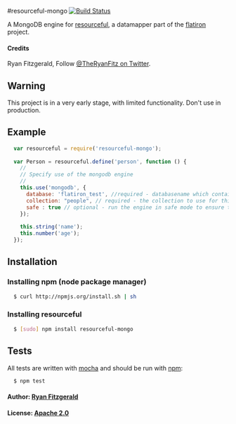 #resourceful-mongo [![Build Status](https://secure.travis-ci.org/codebrew/resourceful-mongo.png)](http://travis-ci.org/codebrew/resourceful-mongo)

A MongoDB engine for [resourceful](https://github.com/flatiron/resourceful/), a datamapper part of the [flatiron](https://github.com/flatiron/) project.

#### Credits

Ryan Fitzgerald, Follow [@TheRyanFitz on Twitter](http://twitter.com/#!/TheRyanFitz).


## Warning

This project is in a very early stage, with limited functionality. Don't use in production.

## Example

``` js
  var resourceful = require('resourceful-mongo');
  
  var Person = resourceful.define('person', function () {
    //
    // Specify use of the mongodb engine
    //
    this.use('mongodb', {
      database: 'flatiron_test', //required - databasename which contains collections
      collection: "people", // required - the collection to use for this resource
      safe : true // optional - run the engine in safe mode to ensure that writes for this resource succeed. Defaults to false
    });
    
    this.string('name');
    this.number('age');
  });
```

## Installation

### Installing npm (node package manager)
``` bash
  $ curl http://npmjs.org/install.sh | sh
```

### Installing resourceful
``` bash 
  $ [sudo] npm install resourceful-mongo
```

## Tests
All tests are written with [mocha][0] and should be run with [npm][1]:

``` bash
  $ npm test
```

#### Author: [Ryan Fitzgerald](http://twitter.com/#!/TheRyanFitz)
#### License: [Apache 2.0](http://www.apache.org/licenses/LICENSE-2.0)

[0]: http://visionmedia.github.com/mocha/
[1]: http://npmjs.org
